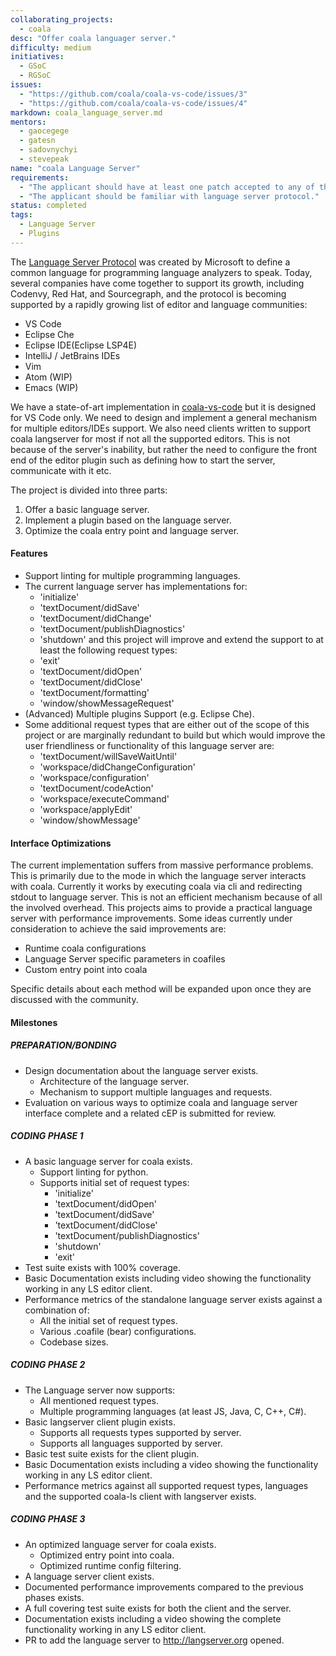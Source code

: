 ```yaml
---
collaborating_projects:
  - coala
desc: "Offer coala languager server."
difficulty: medium
initiatives:
  - GSoC
  - RGSoC
issues:
  - "https://github.com/coala/coala-vs-code/issues/3"
  - "https://github.com/coala/coala-vs-code/issues/4"
markdown: coala_language_server.md
mentors:
  - gaocegege
  - gatesn
  - sadovnychyi
  - stevepeak
name: "coala Language Server"
requirements:
  - "The applicant should have at least one patch accepted to any of the coala repositories."
  - "The applicant should be familiar with language server protocol."
status: completed
tags:
  - Language Server
  - Plugins
---
```


The [Language Server Protocol](https://langserver.org/) was created by Microsoft
to define a common language for programming language analyzers to speak.
Today, several companies have come together to support its growth, including
Codenvy, Red Hat, and Sourcegraph, and the protocol is becoming supported by
a rapidly growing list of editor and language communities:

- VS Code
- Eclipse Che
- Eclipse IDE(Eclipse LSP4E)
- IntelliJ / JetBrains IDEs
- Vim
- Atom (WIP)
- Emacs (WIP)

We have a state-of-art implementation in
[coala-vs-code](https://github.com/coala/coala-vs-code) but it is designed
for VS Code only. We need to design and implement a general mechanism for
multiple editors/IDEs support. We also need clients written to support coala
langserver for most if not all the supported editors. This is not because of
the server's inability, but rather the need to configure the front end of the
editor plugin such as defining how to start the server, communicate with it etc.

The project is divided into three parts:

1. Offer a basic language server.
2. Implement a plugin based on the language server.
3. Optimize the coala entry point and language server.

#### Features

- Support linting for multiple programming languages.
- The current language server has implementations for:
  - 'initialize'
  - 'textDocument/didSave'
  - 'textDocument/didChange'
  - 'textDocument/publishDiagnostics'
  - 'shutdown'
  and this project will improve and extend the support to at least
  the following request types:
  - 'exit'
  - 'textDocument/didOpen'
  - 'textDocument/didClose'
  - 'textDocument/formatting'
  - 'window/showMessageRequest'
- (Advanced) Multiple plugins Support (e.g. Eclipse Che).
- Some additional request types that are either out of the scope
  of this project or are marginally redundant to build but which would
  improve the user friendliness or functionality  of this language
  server are:
  - 'textDocument/willSaveWaitUntil'
  - 'workspace/didChangeConfiguration'
  - 'workspace/configuration'
  - 'textDocument/codeAction'
  - 'workspace/executeCommand'
  - 'workspace/applyEdit'
  - 'window/showMessage'

#### Interface Optimizations

The current implementation suffers from massive performance
problems. This is primarily due to the mode in which the
language server interacts with coala. Currently it works by
executing coala via cli and redirecting stdout to language server.
This is not an efficient mechanism because of all the involved
overhead. This projects aims to provide a practical language server
with performance improvements. Some ideas currently under consideration
to achieve the said improvements are:

  - Runtime coala configurations
  - Language Server specific parameters in coafiles
  - Custom entry point into coala

Specific details about each method will be expanded upon
once they are discussed with the community.

#### Milestones

##### PREPARATION/BONDING

- Design documentation about the language server exists.
  - Architecture of the language server.
  - Mechanism to support multiple languages and requests.
- Evaluation on various ways to optimize coala and language
  server interface complete and a related cEP is submitted
  for review.

##### CODING PHASE 1

- A basic language server for coala exists.
  - Support linting for python.
  - Supports initial set of request types:
    - 'initialize'
    - 'textDocument/didOpen'
    - 'textDocument/didSave'
    - 'textDocument/didClose'
    - 'textDocument/publishDiagnostics'
    - 'shutdown'
    - 'exit'
- Test suite exists with 100% coverage.
- Basic Documentation exists including video showing the
  functionality working in any LS editor client.
- Performance metrics of the standalone language server
  exists against a combination of:
  - All the initial set of request types.
  - Various .coafile (bear) configurations.
  - Codebase sizes.

##### CODING PHASE 2

- The Language server now supports:
  - All mentioned request types.
  - Multiple programming languages (at least JS, Java, C, C++, C#).
- Basic langserver client plugin exists.
  - Supports all requests types supported by server.
  - Supports all languages supported by server.
- Basic test suite exists for the client plugin.
- Basic Documentation exists including a video showing the
  functionality working in any LS editor client.
- Performance metrics against all supported request types, languages
  and the supported coala-ls client with langserver exists.

##### CODING PHASE 3

- An optimized language server for coala exists.
  - Optimized entry point into coala.
  - Optimized runtime config filtering.
- A language server client exists.
- Documented performance improvements compared to the previous phases exists.
- A full covering test suite exists for both the client and the server.
- Documentation exists including a video showing the complete
  functionality working in any LS editor client.
- PR to add the language server to http://langserver.org opened.
